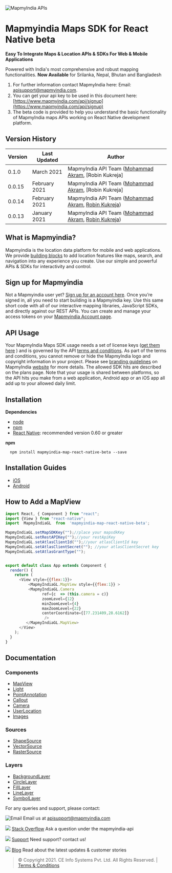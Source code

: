 ![MapmyIndia APIs](https://www.mapmyindia.com/api/img/mapmyindia-api.png)

# Mapmyindia Maps SDK for React Native beta

**Easy To Integrate Maps & Location APIs & SDKs For Web & Mobile Applications**

Powered with India's most comprehensive and robust mapping functionalities.
**Now Available**  for Srilanka, Nepal, Bhutan and Bangladesh

1. For further information contact MapmyIndia here:
Email: [apisupport@mapmyindia.com](mailto:apisupport@mapmyindia.com).
2. You can get your api key to be used in this document here: [https://www.mapmyindia.com/api/signup](https://www.mapmyindia.com/api/signup)
3. The beta code is provided to help you understand the basic functionality of MapmyIndia maps APIs working on React Native development platform.

## Version History

| Version | Last Updated | Author |
| ---- | ---- | ---- |
| 0.1.0 | March 2021 |MapmyIndia API Team ([Mohammad Akram](https://github.com/mdakram), [Robin Kukreja] |
| 0.0.15 | February 2021 |MapmyIndia API Team ([Mohammad Akram](https://github.com/mdakram), [Robin Kukreja] |
| 0.0.14 | February 2021 | MapmyIndia API Team ([Mohammad Akram](https://github.com/mdakram), [Robin Kukreja](https://github.com/spacekingindia)) |
| 0.0.13 | January 2021 | MapmyIndia API Team ([Mohammad Akram](https://github.com/mdakram), [Robin Kukreja](https://github.com/spacekingindia)) |
## What is Mapmyindia?

Mapmyindia is the location data platform for mobile and web applications. We provide [building blocks](https://www.mapmyindia.com/) to add location features like maps, search, and navigation into any experience you create. Use our simple and powerful APIs & SDKs for interactivity and control.

## Sign up for Mapmyindia

Not a Mapmyindia user yet? [Sign up for an account here](https://www.mapmyindia.com/api/signup). Once you’re signed in, all you need to start building is a Mapmyindia key. Use this same short code with all of our interactive mapping libraries, JavaScript SDKs, and directly against our REST APIs. You can create and manage your access tokens on your [Mapmyindia Account page](https://www.mapmyindia.com/api/dashboard).

## API Usage
Your MapmyIndia Maps SDK usage needs a set of license keys ([get them here](http://www.mapmyindia.com/api/signup) ) and is governed by the API [terms and conditions](https://www.mapmyindia.com/api/terms-&-conditions).
As part of the terms and conditions, you cannot remove or hide the MapmyIndia logo and copyright information in your project.
Please see [branding guidelines](https://www.mapmyindia.com/api/advanced-maps/API-Branding-Guidelines.pdf) on MapmyIndia [website](https://www.mapmyindia.com/api) for more details.
The allowed SDK hits are described on the plans page. Note that your usage is
shared between platforms, so the API hits you make from a web application, Android app or an iOS app all add up to your allowed daily limit.


## Installation

**Dependencies**

* [node](https://nodejs.org)
* [npm](https://www.npmjs.com/)
* [React Native](https://facebook.github.io/react-native/):  recommended version 0.60 or greater

**npm**
```
  npm install mapmyindia-map-react-native-beta --save
```

## Installation Guides

* [iOS](https://github.com/MapmyIndia/mapmyindia-map-react-native-beta/wiki/iOSInstall)
* [Android](https://github.com/MapmyIndia/mapmyindia-map-react-native-beta/wiki/android_install)

## How to Add a MapView

~~~javascript
import React, { Component } from "react";
import {View } from "react-native";
import  MapmyIndiaGL  from  'mapmyindia-map-react-native-beta';

MapmyIndiaGL.setMapSDKKey("");//place your mapsdkKey
MapmyIndiaGL.setRestAPIKey("");//your restApiKey
MapmyIndiaGL.setAtlasClientId("");//your atlasClientId key
MapmyIndiaGL.setAtlasClientSecret(""); //your atlasClientSecret key
MapmyIndiaGL.setAtlasGrantType("");


export default class App extends Component {
  render() {
    return (
      <View style={{flex:1}}>
          <MapmyIndiaGL.MapView style={{flex:1}} >
		  <MapmyIndiaGL.Camera
                ref={c  => (this.camera = c)}
                zoomLevel={12}
                minZoomLevel={4}
                maxZoomLevel={22}
                centerCoordinate={[77.231409,28.6162]}
                 />
		 </MapmyIndiaGL.MapView>
      </View>
    );
  }
}
~~~

## Documentation

### Components
* [MapView](https://github.com/MapmyIndia/mapmyindia-map-react-native-beta/wiki/MapView)
* [Light](https://github.com/MapmyIndia/mapmyindia-map-react-native-beta/wiki/Light)
* [PointAnnotation](https://github.com/MapmyIndia/mapmyindia-map-react-native-beta/wiki/PointAnnotation)
* [Callout](https://github.com/MapmyIndia/mapmyindia-map-react-native-beta/wiki/Callout)
*  [Camera](https://github.com/MapmyIndia/mapmyindia-map-react-native-beta/wiki/Camera)
* [UserLocation](https://github.com/MapmyIndia/mapmyindia-map-react-native-beta/wiki/UserLocation)
*  [Images](https://github.com/MapmyIndia/mapmyindia-map-react-native-beta/wiki/Images)

### Sources
* [ShapeSource](https://github.com/MapmyIndia/mapmyindia-map-react-native-beta/wiki/ShapeSource)
*  [VectorSource](https://github.com/MapmyIndia/mapmyindia-map-react-native-beta/wiki/VectorSource)
* [RasterSource](https://github.com/MapmyIndia/mapmyindia-map-react-native-beta/wiki/RasterSource)

### Layers
* [BackgroundLayer](https://github.com/MapmyIndia/mapmyindia-map-react-native-beta/wiki/BackgroundLayer)
* [CircleLayer](https://github.com/MapmyIndia/mapmyindia-map-react-native-beta/wiki/CircleLayer)
* [FillLayer](https://github.com/MapmyIndia/mapmyindia-map-react-native-beta/wiki/FillLayer)
* [LineLayer](https://github.com/MapmyIndia/mapmyindia-map-react-native-beta/wiki/LineLayer)
* [SymbolLayer](https://github.com/MapmyIndia/mapmyindia-map-react-native-beta/wiki/SymbolLayer)

For any queries and support, please contact:

![Email](https://www.google.com/a/cpanel/mapmyindia.co.in/images/logo.gif?service=google_gsuite)
Email us at [apisupport@mapmyindia.com](mailto:apisupport@mapmyindia.com)

![](https://www.mapmyindia.com/api/img/icons/stack-overflow.png)
[Stack Overflow](https://stackoverflow.com/questions/tagged/mapmyindia-api)
Ask a question under the mapmyindia-api

![](https://www.mapmyindia.com/api/img/icons/support.png)
[Support](https://www.mapmyindia.com/api/index.php#f_cont)
Need support? contact us!

![](https://www.mapmyindia.com/api/img/icons/blog.png)
[Blog](http://www.mapmyindia.com/blog/)
Read about the latest updates & customer stories


> © Copyright 2021. CE Info Systems Pvt. Ltd. All Rights Reserved. | [Terms & Conditions](http://www.mapmyindia.com/api/terms-&-conditions)

